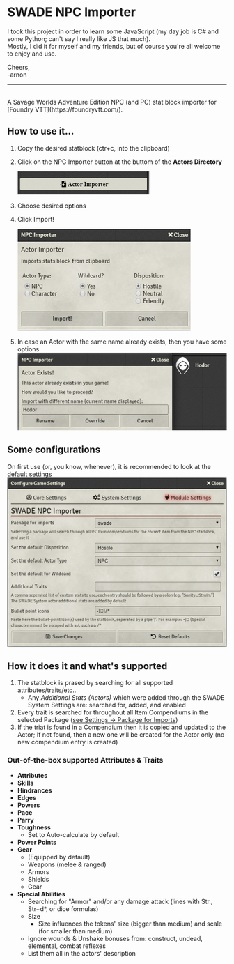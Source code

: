# SWADE NPC Importer

I took this project in order to learn some JavaScript (my day job is C# and some Python; can't say I really like JS that much). <br/>
Mostly, I did it for myself and my friends, but of course you're all welcome to enjoy and use.

Cheers,<br/>
-arnon

---
<br/>
A Savage Worlds Adventure Edition NPC (and PC) stat block importer for [Foundry VTT](https://foundryvtt.com/).

## How to use it...

1. Copy the desired statblock (ctr+c, into the clipboard)
2. Click on the NPC Importer button at the buttom of the **Actors Directory**

    ![NPC Importer Button](./readme_images/ActorImporterButton.png)
3. Choose desired options
4. Click Import!

    ![NPC Importer Dialogue](./readme_images/ActorImportDialogue.png)
5. In case an Actor with the same name already exists, then you have some options
    ![NPC Importer Dialogue](./readme_images/WhatToDoDialogue.png)

## Some configurations

On first use (or, you know, whenever), it is recommended to look at the default settings
    ![NPC Importer Settings](./readme_images/NpcImporterSettings.png)

## How it does it and what's supported

1. The statblock is prased by searching for all supported attributes/traits/etc..
    - Any _Additional Stats (Actors)_ which were added through the SWADE System Settings are: searched for, added, and enabled
2. Every trait is searched for throughout all Item Compendiums in the selected Package ([see Settings -> Package for Imports](#some-configurations))
3. If the triat is found in a Compendium then it is copied and updated to the Actor; If not found, then a new one will be created for the Actor only (no new compendium entry is created)

### Out-of-the-box supported Attributes & Traits

- **Attributes**
- **Skills**
- **Hindrances**
- **Edges**
- **Powers**
- **Pace**
- **Parry**
- **Toughness**
  - Set to Auto-calculate by default
- **Power Points**
- **Gear**
  - (Equipped by default)
  - Weapons (melee & ranged)
  - Armors
  - Shields
  - Gear
- **Special Abilities**
  - Searching for "Armor" and/or any damage attack (lines with Str., Str+d*, or dice formulas)
  - Size
    - Size influences the tokens' size (bigger than medium) and scale (for smaller than medium)
  - Ignore wounds & Unshake bonuses from: construct, undead, elemental, combat reflexes
  - List them all in the actors' description
    <!-- , adding in-line roll macros where found -->

